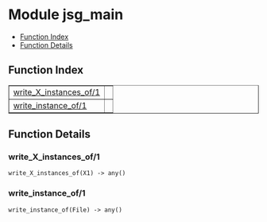 

# Module jsg_main #
* [Function Index](#index)
* [Function Details](#functions)

<a name="index"></a>

## Function Index ##


<table width="100%" border="1" cellspacing="0" cellpadding="2" summary="function index"><tr><td valign="top"><a href="#write_X_instances_of-1">write_X_instances_of/1</a></td><td></td></tr><tr><td valign="top"><a href="#write_instance_of-1">write_instance_of/1</a></td><td></td></tr></table>


<a name="functions"></a>

## Function Details ##

<a name="write_X_instances_of-1"></a>

### write_X_instances_of/1 ###

`write_X_instances_of(X1) -> any()`

<a name="write_instance_of-1"></a>

### write_instance_of/1 ###

`write_instance_of(File) -> any()`

